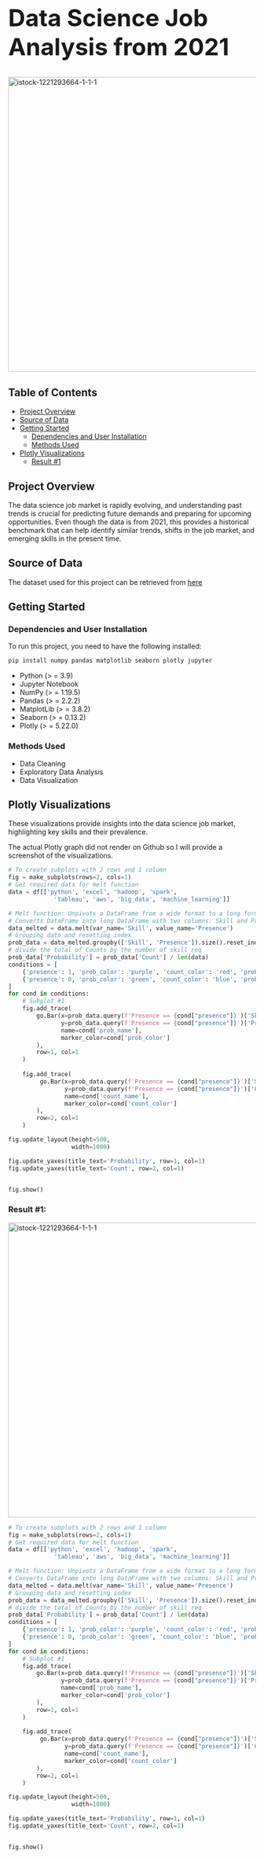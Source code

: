 <h1 style="font-size:48px;">Data Science Job Analysis from 2021</h1>

<img src="https://github.com/AngelX62/DS_Job_Clean/assets/120829581/60c6e040-07db-476a-b634-5202916cd65d" alt="istock-1221293664-1-1-1" width="600">

## Table of Contents
- [Project Overview](#project-overview)
- [Source of Data](#source-of-data)
- [Getting Started](#getting-started)
  - [Dependencies and User Installation](#dependencies-and-user-installation)
  - [Methods Used](#Methods-Used)
- [Plotly Visualizations](#plotly-visualizations)
  - [Result #1](#Result-#1)
## Project Overview
The data science job market is rapidly evolving, and understanding past trends is crucial for predicting future demands and preparing for upcoming opportunities. Even though the data is from 2021, this provides a historical benchmark that can help identify similar trends, shifts in the job market, and emerging skills in the present time. 

## Source of Data
The dataset used for this project can be retrieved from [here](https://www.kaggle.com/datasets/rashikrahmanpritom/data-science-job-posting-on-glassdoor/data)

## Getting Started

### Dependencies and User Installation
To run this project, you need to have the following installed:
```bash
pip install numpy pandas matplotlib seaborn plotly jupyter
```
- Python (> = 3.9)
- Jupyter Notebook
- NumPy (> = 1.19.5)
- Pandas (> = 2.2.2)
- MatplotLib (> = 3.8.2)
- Seaborn (> = 0.13.2)
- Plotly (> = 5.22.0)

### Methods Used
- Data Cleaning
- Exploratory Data Analysis
- Data Visualization

## Plotly Visualizations 
These visualizations provide insights into the data science job market, highlighting key skills and their prevalence. 

The actual Plotly graph did not render on Github so I will provide a screenshot of the visualizations. 
```python
# To create subplots with 2 rows and 1 column
fig = make_subplots(rows=2, cols=1)
# Get required data for melt function
data = df[['python', 'excel', 'hadoop', 'spark', 
             'tableau', 'aws', 'big_data', 'machine_learning']]

# Melt function: Unpivots a DataFrame from a wide format to a long format
# Converts DataFrame into long DataFrame with two columns: Skill and Presence
data_melted = data.melt(var_name='Skill', value_name='Presence')
# Grouping data and resetting index
prob_data = data_melted.groupby(['Skill', 'Presence']).size().reset_index(name = 'Count')
# divide the total of Counts by the number of skill req
prob_data['Probability'] = prob_data['Count'] / len(data)
conditions = [
    {'presence': 1, 'prob_color': 'purple', 'count_color': 'red', 'prob_name': 'Probability - yes (1)', 'count_name': 'Count - yes (1)'},
    {'presence': 0, 'prob_color': 'green', 'count_color': 'blue', 'prob_name': 'Probability - no (0)',  'count_name': 'Count - no (0)'}
]
for cond in conditions:
    # Subplot #1
    fig.add_trace(
        go.Bar(x=prob_data.query(f'Presence == {cond["presence"]}')['Skill'], 
               y=prob_data.query(f'Presence == {cond["presence"]}')['Probability'], 
               name=cond['prob_name'],
               marker_color=cond['prob_color']
        ), 
        row=1, col=1
    )
    
    fig.add_trace( 
         go.Bar(x=prob_data.query(f'Presence == {cond["presence"]}')['Skill'], 
                y=prob_data.query(f'Presence == {cond["presence"]}')['Count'],
                name=cond['count_name'],
                marker_color=cond['count_color']
        ), 
        row=2, col=1
    )

fig.update_layout(height=500, 
                  width=1000)

fig.update_yaxes(title_text='Probability', row=1, col=1)
fig.update_yaxes(title_text='Count', row=2, col=1)


fig.show()
```
### Result #1:


<img src="https://github.com/AngelX62/DS_Job_Clean/assets/120829581/3c8428eb-e6ff-4c3a-b5b4-22f4700743a4" alt="istock-1221293664-1-1-1" width="600">




```python
# To create subplots with 2 rows and 1 column
fig = make_subplots(rows=2, cols=1)
# Get required data for melt function
data = df[['python', 'excel', 'hadoop', 'spark', 
             'tableau', 'aws', 'big_data', 'machine_learning']]

# Melt function: Unpivots a DataFrame from a wide format to a long format
# Converts DataFrame into long DataFrame with two columns: Skill and Presence
data_melted = data.melt(var_name='Skill', value_name='Presence')
# Grouping data and resetting index
prob_data = data_melted.groupby(['Skill', 'Presence']).size().reset_index(name = 'Count')
# divide the total of Counts by the number of skill req
prob_data['Probability'] = prob_data['Count'] / len(data)
conditions = [
    {'presence': 1, 'prob_color': 'purple', 'count_color': 'red', 'prob_name': 'Probability - yes (1)', 'count_name': 'Count - yes (1)'},
    {'presence': 0, 'prob_color': 'green', 'count_color': 'blue', 'prob_name': 'Probability - no (0)',  'count_name': 'Count - no (0)'}
]
for cond in conditions:
    # Subplot #1
    fig.add_trace(
        go.Bar(x=prob_data.query(f'Presence == {cond["presence"]}')['Skill'], 
               y=prob_data.query(f'Presence == {cond["presence"]}')['Probability'], 
               name=cond['prob_name'],
               marker_color=cond['prob_color']
        ), 
        row=1, col=1
    )
    
    fig.add_trace( 
         go.Bar(x=prob_data.query(f'Presence == {cond["presence"]}')['Skill'], 
                y=prob_data.query(f'Presence == {cond["presence"]}')['Count'],
                name=cond['count_name'],
                marker_color=cond['count_color']
        ), 
        row=2, col=1
    )

fig.update_layout(height=500, 
                  width=1000)

fig.update_yaxes(title_text='Probability', row=1, col=1)
fig.update_yaxes(title_text='Count', row=2, col=1)


fig.show()
```
